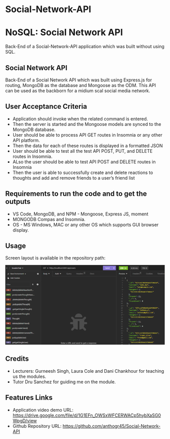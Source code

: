 # Social-Network-API

# NoSQL: Social Network API

Back-End of a Social-Network-API application which was built without using SQL.


## Social Network API

Back-End of a Social Network API  which was built using Express.js for routing, MongoDB as the database and Mongoose as the ODM. This API can be used as the backborn for a midium scal social media network.

## User Acceptance Criteria

* Application should invoke when the related command is entered. 
* Then the server is started and the Mongoose models are synced to the MongoDB database.
* User should be able to process API GET routes in Insomnia or any other API platform.
* Then the data for each of these routes is displayed in a formatted JSON
* User should be able to test all the test API POST, PUT, and DELETE routes in Insomnia.
* ALso the user should be able to test API POST and DELETE routes in Insomnia
* Then the user is able to successfully create and delete reactions to thoughts and add and remove friends to a user’s friend list

## Requirements to run the code and to get the outputs

- VS Code, MongoDB, and NPM - Mongoose, Express JS, moment
- MONGODB Compas and Insomnia.
- OS - MS Windows, MAC or any other OS which supports GUI browser display.

## Usage

Screen layout is available in the repository path: 


![image info](Assets/SocialNetworkAPI.png)

## Credits

- Lecturers: Gurneesh Singh, Laura Cole and Dani Chankhour for teaching us the modules.
- Tutor Dru Sanchez for guiding me on the module.

  
## Features Links

- Application video demo URL: https://drive.google.com/file/d/1G1EFn_OWSxWFCERWACp5hybXaSG0WpgD/view
- Github Repository URL: https://github.com/anthogr45/Social-Network-API

